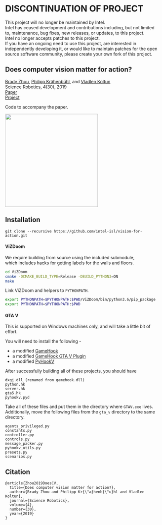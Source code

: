 # DISCONTINUATION OF PROJECT #  
This project will no longer be maintained by Intel.  
Intel has ceased development and contributions including, but not limited to, maintenance, bug fixes, new releases, or updates, to this project.  
Intel no longer accepts patches to this project.  
 If you have an ongoing need to use this project, are interested in independently developing it, or would like to maintain patches for the open source software community, please create your own fork of this project.  
  
## Does computer vision matter for action?

[Brady Zhou](http://www.bradyzhou.com), [Philipp Krähenbühl](http://www.philkr.net), and [Vladlen Koltun](http://www.vladlen.info)  
Science Robotics, 4(30), 2019  
[Paper](https://robotics.sciencemag.org/content/4/30/eaaw6661?ijkey=z3zMGrf4SfjN6&keytype=ref&siteid=robotics)  
[Project](http://www.bradyzhou.com/visionforaction/)

Code to accompany the paper.  

<img src="logo.jpg" style="width: 300px;"/>

## Installation

```
git clone --recursive https://github.com/intel-isl/vision-for-action.git
```

#### ViZDoom

We require building from source using the included submodule,  
which includes hacks for getting labels for the walls and floors.

```bash
cd ViZDoom
cmake -DCMAKE_BUILD_TYPE=Release -DBUILD_PYTHON3=ON
make
```

Link ViZDoom and helpers to `PYTHONPATH`.

```bash
export PYTHONPATH=$PYTHONPATH:$PWD/ViZDoom/bin/python3.6/pip_package
export PYTHONPATH=$PYTHONPATH:$PWD
```

#### GTA V

This is supported on Windows machines only, and will take a little bit of effort.

You will need to install the following -

- a modified [GameHook](https://github.com/bradyz/gamehook)
- a modified [GameHook GTA V Plugin](https://github.com/bradyz/gamehook_gtav)
- a modified [PyHookV](https://github.com/bradyz/pyhookv)

After successfully building all of these projects, you should have

```
dxgi.dll (renamed from gamehook.dll)
python.hk
server.hk
gta5.hk
pyhookv.pyd
```

Take all of these files and put them in the directory where `GTAV.exe` lives.  
Additionally, move the following files from the `gta_v` directory to the same directory.

```
agents_privileged.py
constants.py
controller.py
controls.py
message_packer.py
pyhookv_utils.py
presets.py
scenarios.py
```

## Citation

```
@article{Zhou2019DoesCV,
  title={Does computer vision matter for action?},
  author={Brady Zhou and Philipp Kr{\"a}henb{\"u}hl and Vladlen Koltun},
  journal={Science Robotics},
  volume={4},
  number={30},
  year={2019}
}
```
